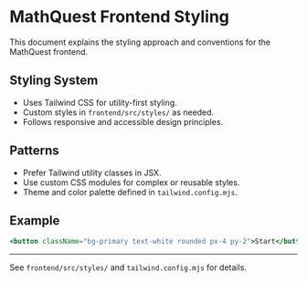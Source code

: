 # MathQuest Frontend Styling

This document explains the styling approach and conventions for the MathQuest frontend.

## Styling System
- Uses Tailwind CSS for utility-first styling.
- Custom styles in `frontend/src/styles/` as needed.
- Follows responsive and accessible design principles.

## Patterns
- Prefer Tailwind utility classes in JSX.
- Use custom CSS modules for complex or reusable styles.
- Theme and color palette defined in `tailwind.config.mjs`.

## Example
```jsx
<button className="bg-primary text-white rounded px-4 py-2">Start</button>
```

---

See `frontend/src/styles/` and `tailwind.config.mjs` for details.
